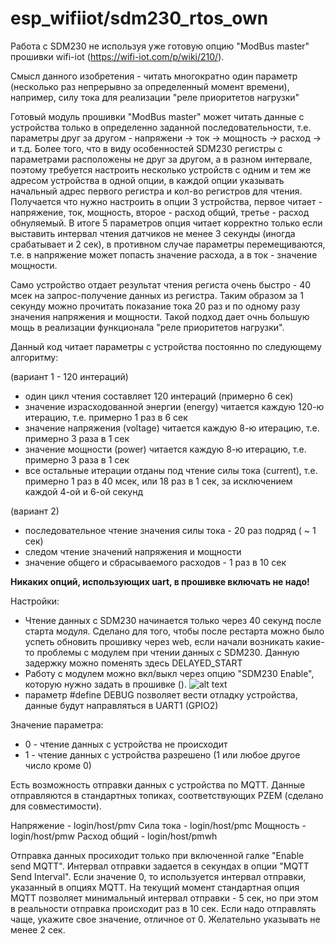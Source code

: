 # esp_wifiiot/sdm230_rtos_own

Работа с SDM230 не используя уже готовую опцию "ModBus master" прошивки wifi-iot (https://wifi-iot.com/p/wiki/210/).

Смысл данного изобретения - читать многократно один параметр (несколько раз непрерывно за определенный момент времени), например, силу тока для реализации "реле приоритетов нагрузки"

Готовый модуль прошивки "ModBus master" может читать данные с устройства только в определенно заданной последовательности, т.е. параметры друг за другом - напряжени -> ток -> мощность -> расход -> и т.д. Более того, что в виду особенностей SDM230 регистры с параметрами расположены не друг за другом, а в разном интервале, поэтому требуется настроить несколько устройств с одним и тем же адресом устройства в одной опции, в каждой опции указывать начальный адрес первого регистра и кол-во регистров для чтения. Получается что нужно настроить в опции 3 устройства, первое читает - напряжение, ток, мощность, второе - расход общий, третье - расход обнуляемый. В итоге 5 параметров опция читает корректно только если выставить интервал чтения датчиков не менее 3 секунды (иногда срабатывает и 2 сек), в противном случае параметры перемещиваются, т.е. в напряжение может попасть значение расхода, а в ток - значение мощности.

Само устройство отдает результат чтения региста очень быстро - 40 мсек на запрос-получение данных из регистра. Таким образом за 1 секунду можно прочитать показание тока 20 раз и по одному разу значения напряжения и мощности. Такой подход дает очнь большую мощь в реализации функционала "реле приоритетов нагрузки".

Данный код читает параметры с устройства постоянно по следующему алгоритму:

(вариант 1 - 120 интераций)
* один цикл чтения составляет 120 интераций (примерно 6 сек)
* значение израсходованной энергии (energy) читается каждую 120-ю итерацию, т.е. примерно 1 раз в 6 сек
* значение напряжения (voltage) читается каждую 8-ю итерацию, т.е. примерно 3 раза в 1 сек
* значение мощности (power) читается каждую 8-ю итерацию, т.е. примерно 3 раза в 1 сек
* все остальные итерации отданы под чтение силы тока (current), т.е. примерно 1 раз в 40 мсек, или 18 раз в 1 сек, за исключением каждой 4-ой и 6-ой секунд

(вариант 2)
* последовательное чтение значения силы тока - 20 раз подряд ( ~ 1 сек)
* следом чтение значений напряжения и мощности
* значение общего и сбрасываемого расходов - 1 раз в 10 сек

**Никаких опций, использующих uart, в прошивке включать не надо!**

Настройки:
* Чтение данных с SDM230 начинается только через 40 секунд после старта модуля. Сделано для того, чтобы после рестарта можно было успеть обновить прошивку через web, если начали возникать какие-то проблемы с модулем при чтении данных с SDM230.
Данную задержку можно поменять здесь DELAYED_START
* Работу с модулем можно вкл/выкл через опцию "SDM230 Enable", которую нужно задать в прошивке ().
![alt text](https://github.com/d51x/esp_wifiiot/blob/master/sdm230_rtos_own/CodeOptions.PNG)
* параметр #define DEBUG позволяет вести отладку устройства, данные будут направляться в UART1 (GPIO2)

Значение параметра:
* 0 - чтение данных с устройства не происходит
* 1 - чтение данных с устройства разрешено (1 или любое другое число кроме 0)


Есть возможность отправки данных с устройства по MQTT.
Данные отправляются в стандартных топиках, соответствующих PZEM (сделано для совместимости).

Напряжение 		- login/host/pmv
Сила тока		- login/host/pmс
Мощность		- login/host/pmw
Расход общий 	- login/host/pmwh

Отправка данных просиходит только при включенной галке "Enable send MQTT".
Интервал отправки задается в секундах в опции "MQTT Send Interval".
Если значение 0, то используется интервал отправки, указанный в опциях MQTT. На текущий момент стандартная опция MQTT позволяет минимальный интервал отправки - 5 сек, но при этом в реальности отправка происходит раз в 10 сек.
Если надо отправлять чаще, укажите свое значение, отличное от 0. Желательно указывать не менее 2 сек.



